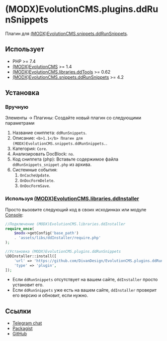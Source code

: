 # (MODX)EvolutionCMS.plugins.ddRunSnippets

Плагин для [(MODX)EvolutionCMS.snippets.ddRunSnippets](https://github.com/DivanDesign/EvolutionCMS.snippets.ddRunSnippets).


## Использует

* PHP >= 7.4
* [(MODX)EvolutionCMS](https://github.com/evolution-cms/evolution) >= 1.4
* [(MODX)EvolutionCMS.libraries.ddTools](https://github.com/DivanDesign/EvolutionCMS.libraries.ddTools) >= 0.62
* [(MODX)EvolutionCMS.snippets.ddRunSnippets](https://github.com/DivanDesign/EvolutionCMS.snippets.ddRunSnippets) >= 4.2


## Установка


### Вручную

Элементы → Плагины: Создайте новый плагин со следующими параметрами

1. Название сниппета: `ddRunSnippets`.
2. Описание: `<b>1.1</b> Плагин для (MODX)EvolutionCMS.snippets.ddRunSnippets.`.
3. Категория: `Core`.
4. Анализировать DocBlock: `no`.
5. Код сниппета (php): Вставьте содержимое файла `ddRunSnippets_snippet.php` из архива.
6. Системные события:
	1. `OnCacheUpdate`.
	2. `OnDocFormDelete`.
	3. `OnDocFormSave`.


### Используя [(MODX)EvolutionCMS.libraries.ddInstaller](https://github.com/DivanDesign/EvolutionCMS.libraries.ddInstaller)

Просто вызовите следующий код в своих исходинках или модуле [Console](https://github.com/vanchelo/MODX-Evolution-Ajax-Console):

```php
//Подключение (MODX)EvolutionCMS.libraries.ddInstaller
require_once(
	$modx->getConfig('base_path')
	. 'assets/libs/ddInstaller/require.php'
);

//Установка (MODX)EvolutionCMS.plugins.ddRunSnippets
\DDInstaller::install([
	'url' => 'https://github.com/DivanDesign/EvolutionCMS.plugins.ddRunSnippets',
	'type' => 'plugin',
]);
```

* Если `ddRunSnippets` отсутствует на вашем сайте, `ddInstaller` просто установит его.
* Если `ddRunSnippets` уже есть на вашем сайте, `ddInstaller` проверит его версию и обновит, если нужно. 


## Ссылки

* [Telegram chat](https://t.me/dd_code)
* [Packagist](https://packagist.org/packages/dd/evolutioncms-plugins-ddrunsnippets)
* [GitHub](https://github.com/DivanDesign/EvolutionCMS.plugins.ddRunSnippets)


<link rel="stylesheet" type="text/css" href="https://raw.githack.com/DivanDesign/CSS.ddMarkdown/master/style.min.css" />